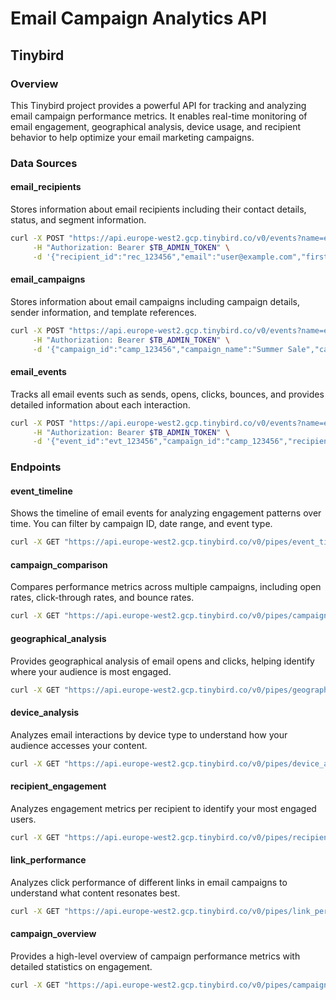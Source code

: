 
# Email Campaign Analytics API

## Tinybird

### Overview
This Tinybird project provides a powerful API for tracking and analyzing email campaign performance metrics. It enables real-time monitoring of email engagement, geographical analysis, device usage, and recipient behavior to help optimize your email marketing campaigns.

### Data Sources

#### email_recipients
Stores information about email recipients including their contact details, status, and segment information.

```bash
curl -X POST "https://api.europe-west2.gcp.tinybird.co/v0/events?name=email_recipients" \
     -H "Authorization: Bearer $TB_ADMIN_TOKEN" \
     -d '{"recipient_id":"rec_123456","email":"user@example.com","first_name":"John","last_name":"Doe","created_at":"2023-05-15 10:30:00","updated_at":"2023-05-15 10:30:00","status":"active","segment_id":"seg_123","metadata":"{\"source\":\"website\"}"}'
```

#### email_campaigns
Stores information about email campaigns including campaign details, sender information, and template references.

```bash
curl -X POST "https://api.europe-west2.gcp.tinybird.co/v0/events?name=email_campaigns" \
     -H "Authorization: Bearer $TB_ADMIN_TOKEN" \
     -d '{"campaign_id":"camp_123456","campaign_name":"Summer Sale","campaign_description":"20% off summer products","created_at":"2023-06-01 09:00:00","updated_at":"2023-06-01 09:00:00","status":"active","sender_email":"marketing@example.com","sender_name":"Marketing Team","subject":"Summer Sale - 20% Off Everything!","template_id":"tmpl_456"}'
```

#### email_events
Tracks all email events such as sends, opens, clicks, bounces, and provides detailed information about each interaction.

```bash
curl -X POST "https://api.europe-west2.gcp.tinybird.co/v0/events?name=email_events" \
     -H "Authorization: Bearer $TB_ADMIN_TOKEN" \
     -d '{"event_id":"evt_123456","campaign_id":"camp_123456","recipient_id":"rec_123456","email":"user@example.com","event_type":"open","event_timestamp":"2023-06-02 15:45:20","ip_address":"192.168.1.1","user_agent":"Mozilla/5.0","link_url":"","device_type":"mobile","country":"US","city":"New York"}'
```

### Endpoints

#### event_timeline
Shows the timeline of email events for analyzing engagement patterns over time. You can filter by campaign ID, date range, and event type.

```bash
curl -X GET "https://api.europe-west2.gcp.tinybird.co/v0/pipes/event_timeline.json?token=$TB_ADMIN_TOKEN&campaign_id=camp_123456&start_date=2023-06-01%2000:00:00&end_date=2023-06-30%2023:59:59&event_type=open"
```

#### campaign_comparison
Compares performance metrics across multiple campaigns, including open rates, click-through rates, and bounce rates.

```bash
curl -X GET "https://api.europe-west2.gcp.tinybird.co/v0/pipes/campaign_comparison.json?token=$TB_ADMIN_TOKEN"
```

#### geographical_analysis
Provides geographical analysis of email opens and clicks, helping identify where your audience is most engaged.

```bash
curl -X GET "https://api.europe-west2.gcp.tinybird.co/v0/pipes/geographical_analysis.json?token=$TB_ADMIN_TOKEN&campaign_id=camp_123456&start_date=2023-06-01%2000:00:00&end_date=2023-06-30%2023:59:59&event_type=click"
```

#### device_analysis
Analyzes email interactions by device type to understand how your audience accesses your content.

```bash
curl -X GET "https://api.europe-west2.gcp.tinybird.co/v0/pipes/device_analysis.json?token=$TB_ADMIN_TOKEN&campaign_id=camp_123456&start_date=2023-06-01%2000:00:00&end_date=2023-06-30%2023:59:59"
```

#### recipient_engagement
Analyzes engagement metrics per recipient to identify your most engaged users.

```bash
curl -X GET "https://api.europe-west2.gcp.tinybird.co/v0/pipes/recipient_engagement.json?token=$TB_ADMIN_TOKEN&campaign_id=camp_123456&recipient_id=rec_123456&email=user@example.com"
```

#### link_performance
Analyzes click performance of different links in email campaigns to understand what content resonates best.

```bash
curl -X GET "https://api.europe-west2.gcp.tinybird.co/v0/pipes/link_performance.json?token=$TB_ADMIN_TOKEN&campaign_id=camp_123456&start_date=2023-06-01%2000:00:00&end_date=2023-06-30%2023:59:59"
```

#### campaign_overview
Provides a high-level overview of campaign performance metrics with detailed statistics on engagement.

```bash
curl -X GET "https://api.europe-west2.gcp.tinybird.co/v0/pipes/campaign_overview.json?token=$TB_ADMIN_TOKEN&campaign_id=camp_123456&start_date=2023-06-01%2000:00:00&end_date=2023-06-30%2023:59:59"
```
